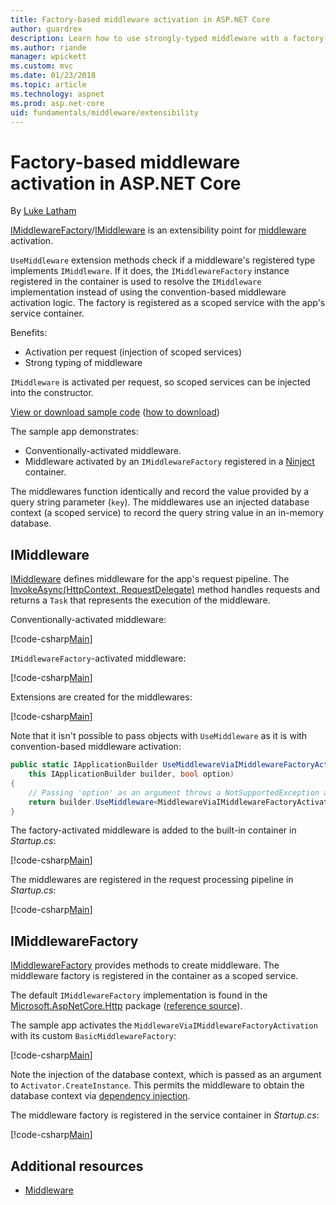 ```yaml
---
title: Factory-based middleware activation in ASP.NET Core
author: guardrex
description: Learn how to use strongly-typed middleware with a factory-based activation implementation in ASP.NET Core.
ms.author: riande
manager: wpickett
ms.custom: mvc
ms.date: 01/23/2018
ms.topic: article
ms.technology: aspnet
ms.prod: asp.net-core
uid: fundamentals/middleware/extensibility
---
```

# Factory-based middleware activation in ASP.NET Core

By [Luke Latham](https://github.com/guardrex)

[IMiddlewareFactory](/dotnet/api/microsoft.aspnetcore.http.imiddlewarefactory)/[IMiddleware](/dotnet/api/microsoft.aspnetcore.http.imiddleware) is an extensibility point for [middleware](xref:fundamentals/middleware/index) activation.

`UseMiddleware` extension methods check if a middleware's registered type implements `IMiddleware`. If it does, the `IMiddlewareFactory` instance registered in the container is used to resolve the `IMiddleware` implementation instead of using the convention-based middleware activation logic. The factory is registered as a scoped service with the app's service container.

Benefits:

* Activation per request (injection of scoped services)
* Strong typing of middleware

`IMiddleware` is activated per request, so scoped services can be injected into the constructor.

[View or download sample code](https://github.com/aspnet/Docs/tree/master/aspnetcore/fundamentals/middleware/extensibility/sample) ([how to download](xref:tutorials/index#how-to-download-a-sample))

The sample app demonstrates:

* Conventionally-activated middleware.
* Middleware activated by an `IMiddlewareFactory` registered in a [Ninject](http://www.ninject.org/) container.

The middlewares function identically and record the value provided by a query string parameter (`key`). The middlewares use an injected database context (a scoped service) to record the query string value in an in-memory database.

## IMiddleware

[IMiddleware](/dotnet/api/microsoft.aspnetcore.http.imiddleware) defines middleware for the app's request pipeline. The [InvokeAsync(HttpContext, RequestDelegate)](/dotnet/api/microsoft.aspnetcore.http.imiddleware.invokeasync#Microsoft_AspNetCore_Http_IMiddleware_InvokeAsync_Microsoft_AspNetCore_Http_HttpContext_Microsoft_AspNetCore_Http_RequestDelegate_) method handles requests and returns a `Task` that represents the execution of the middleware.

Conventionally-activated middleware:

[!code-csharp[Main](extensibility/sample/Middleware/MiddlewareViaConventionalActivation.cs?name=snippet1)]

`IMiddlewareFactory`-activated middleware:

[!code-csharp[Main](extensibility/sample/Middleware/MiddlewareViaIMiddlewareFactoryActivation.cs?name=snippet1)]

Extensions are created for the middlewares:

[!code-csharp[Main](extensibility/sample/Middleware/MiddlewareExtensions.cs?name=snippet1)]

Note that it isn't possible to pass objects with `UseMiddleware` as it is with convention-based middleware activation:

```csharp
public static IApplicationBuilder UseMiddlewareViaIMiddlewareFactoryActivation(
    this IApplicationBuilder builder, bool option)
{
    // Passing 'option' as an argument throws a NotSupportedException at runtime.
    return builder.UseMiddleware<MiddlewareViaIMiddlewareFactoryActivation>(option);
}
```

The factory-activated middleware is added to the built-in container in *Startup.cs*:

[!code-csharp[Main](extensibility/sample/Startup.cs?name=snippet1&highlight=6)]

The middlewares are registered in the request processing pipeline in *Startup.cs*:

[!code-csharp[Main](extensibility/sample/Startup.cs?name=snippet2&highlight=15-16)]

## IMiddlewareFactory

[IMiddlewareFactory](/dotnet/api/microsoft.aspnetcore.http.imiddlewarefactory) provides methods to create middleware. The middleware factory is registered in the container as a scoped service.

The default `IMiddlewareFactory` implementation is found in the [Microsoft.AspNetCore.Http](https://www.nuget.org/packages/Microsoft.AspNetCore.Http/) package ([reference source](https://github.com/aspnet/HttpAbstractions/blob/release/2.0/src/Microsoft.AspNetCore.Http/MiddlewareFactory.cs)).

The sample app activates the `MiddlewareViaIMiddlewareFactoryActivation` with its custom `BasicMiddlewareFactory`:

[!code-csharp[Main](extensibility/sample/Middleware/MiddlewareFactory.cs?name=snippet1)]

Note the injection of the database context, which is passed as an argument to `Activator.CreateInstance`. This permits the middleware to obtain the database context via [dependency injection](xref:fundamentals/dependency-injection).

The middleware factory is registered in the service container in *Startup.cs*:

[!code-csharp[Main](extensibility/sample/Startup.cs?name=snippet2&highlight=4)]

## Additional resources

* [Middleware](xref:fundamentals/middleware/index)
